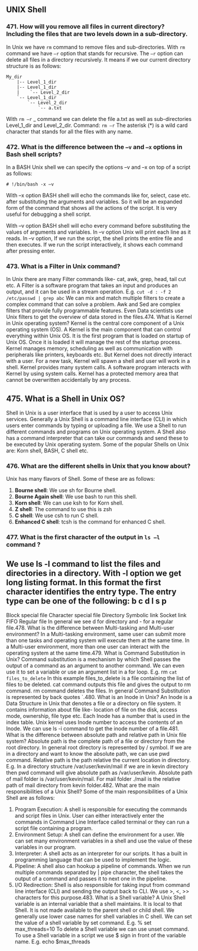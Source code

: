 ## UNIX Shell

### 471. How will you remove all files in current directory? Including the files that are two levels down in a sub-directory.  
In Unix we have `rm` command to remove files and sub-directories. With `rm` command we have `–r` option that stands for recursive. The `–r` option can delete all files in a directory recursively.
It means if we our current directory structure is as follows:
```
My_dir
    |-- Level_1_dir
    |-- Level_1_dir
    |    `-- Level_2_dir
    `-- Level_1_dir 
        `-- Level_2_dir
            `-- a.txt
```
With `rm –r` _ command we can delete the file a.txt as well as sub-directories Level_1_dir and Level_2_dir.
Command:
`rm –r` 
The asterisk (*) is a wild card character that stands for all the files with any name.
### 472. What is the difference between the `–v` and `–x` options in Bash shell scripts?
In a BASH Unix shell we can specify the options –v and –x on top of a script as follows:
```shell
# !/bin/bash -x –v
```
With –x option BASH shell will echo the commands like for, select, case etc. after substituting the arguments and variables. So it will be an expanded form of the command that shows all the actions of the script. It is very useful for debugging a shell script.

With –v option BASH shell will echo every command before substituting the values of arguments and variables. In –v option Unix will print each line as it reads.
In –v option, If we run the script, the shell prints the entire file and then executes. If we run the script interactively, it shows each command after pressing enter.

### 473. What is a Filter in Unix command?

In Unix there are many Filter commands like- cat, awk, grep, head, tail cut etc.
A Filter is a software program that takes an input and produces an output, and it can be used in a stream operation.
E.g. `cut -d : -f 2 /etc/passwd | grep abc`
We can mix and match multiple filters to create a complex command that can solve a problem. Awk and Sed are complex filters that provide fully programmable features.
Even Data scientists use Unix filters to get the overview of data
stored in the files.474. What is Kernel in Unix operating system?
Kernel is the central core component of a Unix operating system
(OS).
A Kernel is the main component that can control everything within
Unix OS.
It is the first program that is loaded on startup of Unix OS. Once it is
loaded it will manage the rest of the startup process.
Kernel manages memory, scheduling as well as communication with
peripherals like printers, keyboards etc.
But Kernel does not directly interact with a user. For a new task,
Kernel will spawn a shell and user will work in a shell.
Kernel provides many system calls. A software program interacts
with Kernel by using system calls.
Kernel has a protected memory area that cannot be overwritten
accidentally by any process.
## 475. What is a Shell in Unix OS?
Shell in Unix is a user interface that is used by a user to access Unix
services.
Generally a Unix Shell is a command line interface \(CLI\) in which
users enter commands by typing or uploading a file.
We use a Shell to run different commands and programs on Unix
operating system.
A Shell also has a command interpreter that can take our commands
and send these to be executed by Unix operating system.
Some of the popular Shells on Unix are: Korn shell, BASH, C shell
etc.
### 476. What are the different shells in Unix that you know about?
Unix has many flavors of Shell. Some of these are as follows:
1. **Bourne shell**: We use sh for Bourne shell.
2. **Bourne Again shell**: We use bash to run this shell.
3. **Korn shell**: We can use ksh to for Korn shell.
4. **Z shell**: The command to use this is zsh
5. **C shell**: We use csh to run C shell.
6. **Enhanced C shell**: tcsh is the command for enhanced C shell.

### 477. What is the first character of the output in `ls –l ` command ?
We use ls -l command to list the files and directories in a directory.
With -l option we get long listing format.
In this format the first character identifies the entry type. The entry
type can be one of the following:
b
c
d
l
s
p
-
Block special file
Character special file
Directory
Symbolic link
Socket link
FIFO
Regular file
In general we see d for directory and - for a regular file.478. What is the difference between
Multi-tasking and Multi-user
environment?
In a Multi-tasking environment, same user can submit more than one
tasks and operating system will execute them at the same time.
In a Multi-user environment, more than one user can interact with
the operating system at the same time.479. What is Command
Substitution in Unix?
Command substitution is a mechanism by which Shell passes the
output of a command as an argument to another command. We can
even use it to set a variable or use an argument list in a for loop.
E.g. rm `cat files_to_delete`
In this example files\_to\_delete is a file containing the list of files to
be deleted. cat command outputs this file and gives the output to rm
command. rm command deletes the files.
In general Command Substitution is represented by back quotes \`.480.
What is an Inode in Unix?
An Inode is a Data Structure in Unix that denotes a file or a
directory on file system. It contains information about file like-
location of file on the disk, access mode, ownership, file type etc.
Each Inode has a number that is used in the index table. Unix kernel
uses Inode number to access the contents of an Inode.
We can use ls -i command to get the inode number of a file.481. What is the difference between
absolute path and relative path in
Unix file system?
Absolute path is the complete path of a file or directory from the
root directory. In general root directory is represented by / symbol.
If we are in a directory and want to know the absolute path, we can
use pwd command.
Relative path is the path relative the current location in directory.
E.g. In a directory structure /var/user/kevin/mail if we are in kevin
directory then pwd command will give
absolute path as
/var/user/kevin.
Absolute path of mail folder is /var/user/kevin/mail. For mail
folder ./mail is the relative path of mail directory from kevin folder.482. What are the main
responsibilities of a Unix Shell?
Some of the main responsibilities of a Unix Shell are as follows:
1. Program Execution: A shell is responsible for executing the
commands and script files in Unix. User can either interactively
enter the commands in Command Line Interface called terminal or
they can run a script file containing a program.
2. Environment Setup: A shell can define the environment for a user.
We can set many environment variables in a shell and use the value
of these variables in our program.
3. Interpreter: A shell acts as an interpreter for our scripts. It has a
built in programming language that can be used to implement the
logic.
4. Pipeline: A shell also can hookup a pipeline of commands. When
we run multiple commands separated by \| pipe character, the shell
takes the output of a command and passes it to next one in the
pipeline.
5. I/O Redirection: Shell is also responsible for taking input from
command line interface \(CLI\) and sending the output back to CLI.
We use &gt;, &lt;, &gt;&gt; characters for this purpose.483.
What is a Shell variable?
A Unix Shell variable is an internal variable that a shell maintains.
It is local to that Shell. It is not made available to the parent shell or
child shell.
We generally use lower case names for shell variables in C shell.
We can set the value of a shell variable by set command.
E.g. % set max\_threads=10
To delete a Shell variable we can use unset command.
To use a Shell variable in a script we use $ sign in front of the
variable name.
E.g. echo $max\_threads

